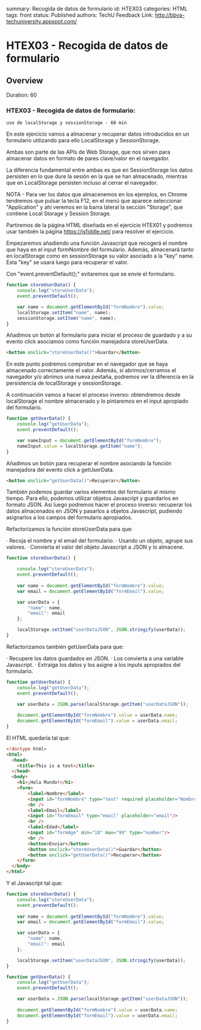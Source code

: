 summary: Recogida de datos de formulario
id: HTEX03
categories: HTML
tags: front
status: Published 
authors: TechU
Feedback Link: http://bbva-techuniversity.appspot.com/

# HTEX03 - Recogida de datos de formulario
<!-- ------------------------ -->
## Overview 
Duration: 60

### HTEX03 - Recogida de datos de formulario: 

	uso de localStorage y sessionStorage - 60 min

En este ejercicio vamos a almacenar y recuperar datos introducidos en un 
formulario utilizando para ello LocalStorage y SessionStorage.

Ambas son parte de las APIs de Web Storage, que nos sirven para almacenar 
datos en formato de pares clave/valor en el navegador.

La diferencia fundamental entre ambas es que en SessionStorage los datos 
persisten en lo que dure la sesión en la que se han almacenado, mientras 
que en LocalStorage persisten incluso al cerrar el navegador.

NOTA - Para ver los datos que almacenemos en los ejemplos, en Chrome 
tendremos que pulsar la tecla F12, en el menú que aparece seleccionar 
"Application" y ahí veremos en la barra lateral la sección "Storage", 
que contiene Local Storage y Session Storage.

Partiremos de la página HTML diseñada en el ejercicio HTEX01 y podremos 
usar también la página https://jsfiddle.net/ para resolver el ejercicio.

Empezaremos añadiendo una función Javascript que recogerá el nombre 
que haya en el input formNombre del formulario. Además, almacenará 
tanto en localStorage como en sessionStorage su valor asociado 
a la "key" name. Esta "key" se usará luego para recuperar el valor.

Con "event.preventDefault();" evitaremos que se envíe el formulario.

```javascript
function storeUserData() {
	console.log("storeUserData");
	event.preventDefault();

	var name = document.getElementById("formNombre").value;
	localStorage.setItem("name", name);
	sessionStorage.setItem("name", name);
}
```

Añadimos un botón al formulario para iniciar el proceso de guardado y a su 
evento click asociamos como función manejadora storeUserData.

```html
<button onclick="storeUserData()">Guardar</button>
```

En este punto podremos comprobar en el navegador que se haya almacenado 
correctamente el valor. Además, si abrimos/cerramos el navegador y/o abrimos 
una nueva pestaña, podremos ver la diferencia en la persistencia de localStorage 
y sessionStorage.

A continuación vamos a hacer el proceso inverso: obtendremos desde localStorage 
el nombre almacenado y lo pintaremos en el input apropiado del formulario.

```javascript
function getUserData() {
	console.log("getUserData");
	event.preventDefault();

	var nameInput = document.getElementById("formNombre");
	nameInput.value = localStorage.getItem("name");
}
```

Añadimos un botón para recuperar el nombre asociando la función manejadora 
del evento click a getUserData.

```html
<button onclick="getUserData()">Recuperar</button>
```

También podemos guardar varios elementos del formulario al mismo tiempo.
Para ello, podemos utilizar objetos Javascript y guardarlos en formato JSON.
Así luego podremos hacer el proceso inverso: recuperar los datos almacenados 
en JSON y pasarlos a objetos Javascript, pudiendo asignarlos a los campos 
del formulario apropiados.

Refactorizamos la función storeUserData para que:

· Recoja el nombre y el email del formulario.
· Usando un objeto, agrupe sus valores.
· Convierta el valor del objeto Javascript a JSON y lo almacene.

```javascript
function storeUserData() {

	console.log("storeUserData");
	event.preventDefault();
	
	var name = document.getElementById("formNombre").value;
	var email = document.getElementById("formEmail").value;

	var userData = {
		"name": name,
		"email": email
	};

    localStorage.setItem("userDataJSON", JSON.stringify(userData));
}
```

Refactorizamos también getUserData para que:

· Recupere los datos guardados en JSON.
· Los convierta a una variable Javascript.
· Extraiga los datos y los asigne a los inputs apropiados del formulario.

```javascript
function getUserData() {
	console.log("getUserData");
	event.preventDefault();

	var userData = JSON.parse(localStorage.getItem("userDataJSON"));
	
	document.getElementById("formNombre").value = userData.name;
	document.getElementById("formEmail").value = userData.email;	
}
```

El HTML quedaría tal que:

```html
<!doctype html>
<html>
  <head>
    <title>This is a test</title>
  </head>
  <body>
    <h1>¡Hola Mundo!</h1>
    <form>
		<label>Nombre</label>
        <input id="formNombre" type="text" required placeholder="Nombre" />
        <br />
		<label>Email</label>
		<input id="formEmail" type="email" placeholder="email"/>
		<br />
		<label>Edad</label>
		<input id="formAge" min="18" max="99" type="number"/>		
		<br />
        <button>Enviar</button>
        <button onclick="storeUserData()">Guardar</button>
        <button onclick="getUserData()">Recuperar</button>
    </form>
  </body>
</html>
```

Y el Javascript tal que:

```javascript
function storeUserData() {
	console.log("storeUserData");
	event.preventDefault();
	
	var name = document.getElementById("formNombre").value;
	var email = document.getElementById("formEmail").value;

	var userData = {
		"name": name,
		"email": email
	};

    localStorage.setItem("userDataJSON", JSON.stringify(userData));
}

function getUserData() {
	console.log("getUserData");
	event.preventDefault();

	var userData = JSON.parse(localStorage.getItem("userDataJSON"));
	
	document.getElementById("formNombre").value = userData.name;
	document.getElementById("formEmail").value = userData.email;	
}
```
